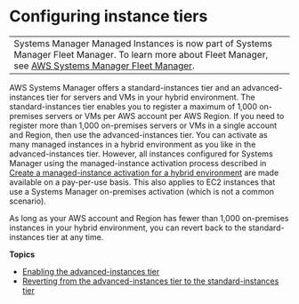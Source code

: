 # Configuring instance tiers<a name="systems-manager-managed-instances-tiers"></a>


|  | 
| --- |
| Systems Manager Managed Instances is now part of Systems Manager Fleet Manager\. To learn more about Fleet Manager, see [AWS Systems Manager Fleet Manager](fleet.md)\. | 

AWS Systems Manager offers a standard\-instances tier and an advanced\-instances tier for servers and VMs in your hybrid environment\. The standard\-instances tier enables you to register a maximum of 1,000 on\-premises servers or VMs per AWS account per AWS Region\. If you need to register more than 1,000 on\-premises servers or VMs in a single account and Region, then use the advanced\-instances tier\. You can activate as many managed instances in a hybrid environment as you like in the advanced\-instances tier\. However, all instances configured for Systems Manager using the managed\-instance activation process described in [Create a managed\-instance activation for a hybrid environment](sysman-managed-instance-activation.md) are made available on a pay\-per\-use basis\. This also applies to EC2 instances that use a Systems Manager on\-premises activation \(which is not a common scenario\)\.

As long as your AWS account and Region has fewer than 1,000 on\-premises instances in your hybrid environment, you can revert back to the standard\-instances tier at any time\. 

**Topics**
+ [Enabling the advanced\-instances tier](systems-manager-managedinstances-advanced.md)
+ [Reverting from the advanced\-instances tier to the standard\-instances tier](systems-manager-managed-instances-advanced-reverting.md)